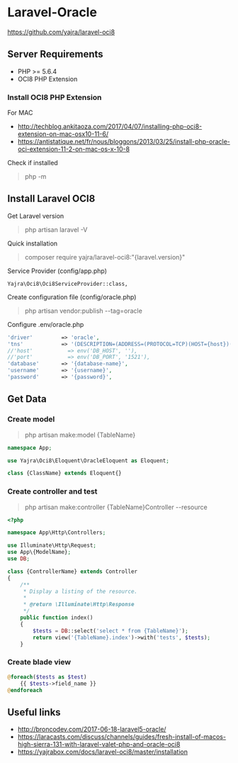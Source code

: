 # Laravel-Oracle
https://github.com/yajra/laravel-oci8

## Server Requirements

* PHP >= 5.6.4
* OCI8 PHP Extension

### Install OCI8 PHP Extension

For MAC
* http://techblog.ankitaoza.com/2017/04/07/installing-php-oci8-extension-on-mac-osx10-11-6/
* https://antistatique.net/fr/nous/bloggons/2013/03/25/install-php-oracle-oci-extension-11-2-on-mac-os-x-10-8

Check if installed
> php -m

## Install Laravel OCI8

Get Laravel version
> php artisan laravel -V

Quick installation
> composer require yajra/laravel-oci8:"{laravel.version}"

Service Provider (config/app.php)
```
Yajra\Oci8\Oci8ServiceProvider::class,
```

Create configuration file (config/oracle.php)
> php artisan vendor:publish --tag=oracle

Configure .env/oracle.php
```php
'driver'         => 'oracle',
'tns'            => '(DESCRIPTION=(ADDRESS=(PROTOCOL=TCP)(HOST={host})(PORT={port}))(CONNECT_DATA=(SERVICE_NAME={sid})))',
//'host'           => env('DB_HOST', ''),
//'port'           => env('DB_PORT', '1521'),
'database'       => '{database-name}',
'username'       => '{username}',
'password'       => '{password}',
```

## Get Data

### Create model
> php artisan make:model {TableName}

```php
namespace App;

use Yajra\Oci8\Eloquent\OracleEloquent as Eloquent;

class {ClassName} extends Eloquent{}
```

### Create controller and test
> php artisan make:controller {TableName}Controller --resource

```php
<?php

namespace App\Http\Controllers;

use Illuminate\Http\Request;
use App\{ModelName};
use DB;

class {ControllerName} extends Controller
{
    /**
     * Display a listing of the resource.
     *
     * @return \Illuminate\Http\Response
     */
    public function index()
    {
        $tests = DB::select('select * from {TableName}');
        return view('{TableName}.index')->with('tests', $tests);
    }
```

### Create blade view

```php
@foreach($tests as $test)
    {{ $tests->field_name }}
@endforeach
```

## Useful links

* http://broncodev.com/2017-06-18-laravel5-oracle/
* https://laracasts.com/discuss/channels/guides/fresh-install-of-macos-high-sierra-131-with-laravel-valet-php-and-oracle-oci8
* https://yajrabox.com/docs/laravel-oci8/master/installation